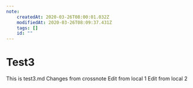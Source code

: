 ```yaml
---
note:
    createdAt: 2020-03-26T08:00:01.032Z
    modifiedAt: 2020-03-26T08:09:37.431Z
    tags: []
    id: ""
---
```

# Test3

This is test3.md
Changes from crossnote
Edit from local 1
Edit from local 2
